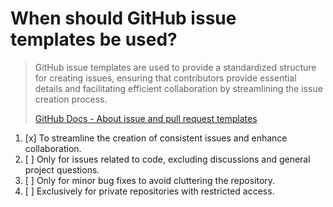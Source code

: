 # When should GitHub issue templates be used?

> GitHub issue templates are used to provide a standardized structure for creating issues, ensuring that contributors provide essential details and facilitating efficient collaboration by streamlining the issue creation process.
> 
> [GitHub Docs - About issue and pull request templates](https://docs.github.com/en/communities/using-templates-to-encourage-useful-issues-and-pull-requests/about-issue-and-pull-request-templates)

1. [x] To streamline the creation of consistent issues and enhance collaboration.
1. [ ] Only for issues related to code, excluding discussions and general project questions.
1. [ ] Only for minor bug fixes to avoid cluttering the repository.
1. [ ] Exclusively for private repositories with restricted access.
